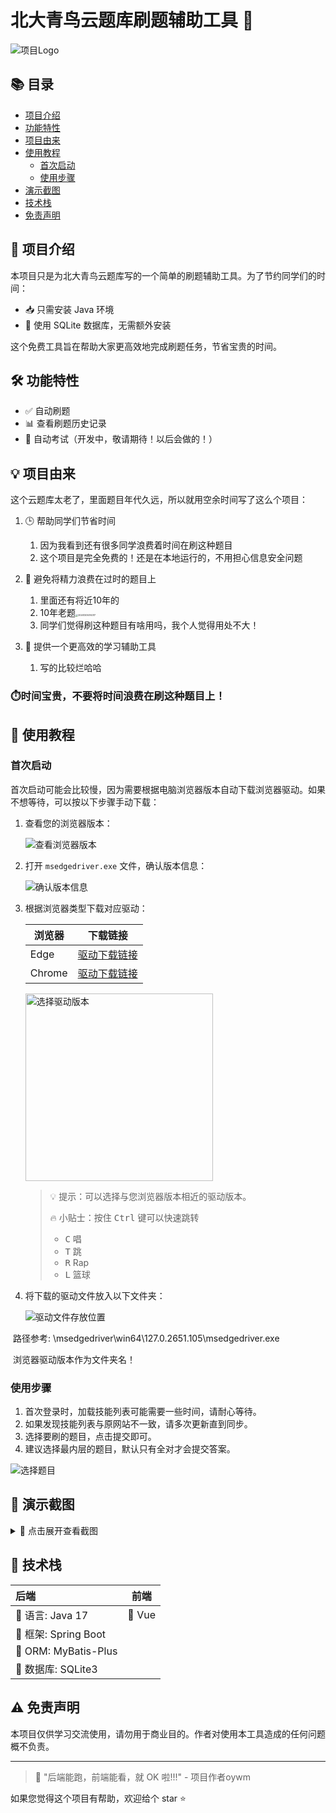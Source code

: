 # 北大青鸟云题库刷题辅助工具 🚀

![项目Logo](https://gitee.com/xmjoywm/iamge/raw/master/oywm/iamge/tiku-UltqdYhF.svg)

## 📚 目录

- [项目介绍](#-项目介绍)
- [功能特性](#-功能特性)
- [项目由来](#-项目由来)
- [使用教程](#-使用教程)
  - [首次启动](#首次启动)
  - [使用步骤](#使用步骤)
- [演示截图](#-演示截图)
- [技术栈](#-技术栈)
- [免责声明](#-免责声明)




## 🌟 项目介绍

本项目只是为北大青鸟云题库写的一个简单的刷题辅助工具。为了节约同学们的时间：

- 📥 只需安装 Java 环境
- 💾 使用 SQLite 数据库，无需额外安装

这个免费工具旨在帮助大家更高效地完成刷题任务，节省宝贵的时间。



## 🛠 功能特性

- ✅ 自动刷题
- 📊 查看刷题历史记录
- 🚧 自动考试（开发中，敬请期待！以后会做的！）



## 💡 项目由来

这个云题库太老了，里面题目年代久远，所以就用空余时间写了这么个项目：

1. 🕒 帮助同学们节省时间
   1. 因为我看到还有很多同学浪费着时间在刷这种题目
   2. 这个项目是完全免费的！还是在本地运行的，不用担心信息安全问题

1. 🎯 避免将精力浪费在过时的题目上

   1. 里面还有将近10年的
   2. 10年老题<img src="https://gitee.com/xmjoywm/iamge/raw/master/oywm/iamge/20241205014317.png" alt="20241205014317" style="zoom:25%;" />
   3. 同学们觉得刷这种题目有啥用吗，我个人觉得用处不大！

2. 🚀 提供一个更高效的学习辅助工具

   1. 写的比较烂哈哈

   

### ⏱️时间宝贵，不要将时间浪费在刷这种题目上！



## 📖 使用教程

### 首次启动

首次启动可能会比较慢，因为需要根据电脑浏览器版本自动下载浏览器驱动。如果不想等待，可以按以下步骤手动下载：

1. 查看您的浏览器版本：

   ![查看浏览器版本](https://gitee.com/xmjoywm/iamge/raw/master/oywm/iamge/20241205010702.png)

2. 打开 `msedgedriver.exe` 文件，确认版本信息：

   ![确认版本信息](https://gitee.com/xmjoywm/iamge/raw/master/oywm/iamge/20241205010734.png)

3. 根据浏览器类型下载对应驱动：

   | 浏览器 | 下载链接 |
   |--------|----------|
   | Edge   | <a href="https://msedgewebdriverstorage.z22.web.core.windows.net/?form=MA13LH" target="_blank" rel="noopener noreferrer">驱动下载链接</a> |
   | Chrome | <a href="https://chromedriver.storage.googleapis.com/index.html" target="_blank" rel="noopener noreferrer">驱动下载链接</a> |

   <img src="https://gitee.com/xmjoywm/iamge/raw/master/oywm/iamge/20241205011210.png" alt="选择驱动版本" width="300"/>

   > 💡 提示：可以选择与您浏览器版本相近的驱动版本。
   > 
    > 🔥 小贴士：按住 <kbd>Ctrl</kbd> 键可以快速跳转
    > - <kbd>C</kbd> 唱
    > - <kbd>T</kbd> 跳
    > - <kbd>R</kbd> Rap
    > - <kbd>L</kbd> 篮球
   
4. 将下载的驱动文件放入以下文件夹：

   ![驱动文件存放位置](https://gitee.com/xmjoywm/iamge/raw/master/oywm/iamge/20241205011949.png)

​	路径参考: \msedgedriver\win64\127.0.2651.105\msedgedriver.exe

​	浏览器驱动版本作为文件夹名！



### 使用步骤

1. 首次登录时，加载技能列表可能需要一些时间，请耐心等待。
2. 如果发现技能列表与原网站不一致，请多次更新直到同步。
3. 选择要刷的题目，点击提交即可。
4. 建议选择最内层的题目，默认只有全对才会提交答案。

![选择题目](https://gitee.com/xmjoywm/iamge/raw/master/oywm/iamge/image-20241121023135361.png)



## 📸 演示截图

<details>
<summary>📌 点击展开查看截图</summary>

### 辅助刷题界面

<table>
  <tr>
    <td><img src="https://gitee.com/xmjoywm/iamge/raw/master/oywm/iamge/image-20241121020911398.png" alt="辅助刷题1" width="400"/></td>
    <td><img src="https://gitee.com/xmjoywm/iamge/raw/master/oywm/iamge/image-20241121021010451.png" alt="辅助刷题2" width="400"/></td>
  </tr>
  <tr>
    <td><img src="https://gitee.com/xmjoywm/iamge/raw/master/oywm/iamge/image-20241121022302927.png" alt="辅助刷题3" width="400"/></td>
    <td><img src="https://gitee.com/xmjoywm/iamge/raw/master/oywm/iamge/image-20241121021042033.png" alt="辅助刷题4" width="400"/></td>
  </tr>
</table>


### 原网站界面

<table>
  <tr>
    <td><img src="https://gitee.com/xmjoywm/iamge/raw/master/oywm/iamge/image-20241121022101759.png" alt="原网站1" width="400"/></td>
    <td><img src="https://gitee.com/xmjoywm/iamge/raw/master/oywm/iamge/image-20241121022122081.png" alt="原网站2" width="400"/></td>
  </tr>
  <tr>
    <td><img src="https://gitee.com/xmjoywm/iamge/raw/master/oywm/iamge/image-20241121022138523.png" alt="原网站3" width="400"/></td>
    <td><img src="https://gitee.com/xmjoywm/iamge/raw/master/oywm/iamge/image-20241121022158696.png" alt="原网站4" width="400"/></td>
  </tr>
</table>

</details>

## 🔧 技术栈

| 后端 | 前端 |
|:-----|------|
| 🔹 语言: Java 17 | 🔸 Vue |
| 🔹 框架: Spring Boot | |
| 🔹 ORM: MyBatis-Plus | |
| 🔹 数据库: SQLite3 | |





## ⚠️ 免责声明

本项目仅供学习交流使用，请勿用于商业目的。作者对使用本工具造成的任何问题概不负责。

---

> 💬 "后端能跑，前端能看，就 OK 啦!!!" - 项目作者oywm

如果您觉得这个项目有帮助，欢迎给个 star ⭐️
